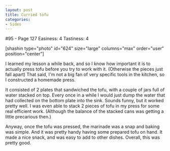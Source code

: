```yaml
---
layout: post
title: Curried tofu
categories:
- Sides
---
```


#95 - Page 127
Easiness: 4
Tastiness: 4

[shashin type="photo" id="624" size="large" columns="max" order="user" position="center"]

I learned my lesson a while back, and so I know how important it is to actually press tofu before you try to work with it. (Otherwise the pieces just fall apart) That said, I'm not a big fan of very specific tools in the kitchen, so I constructed a homemade press.

It consisted of 2 plates that sandwiched the tofu, with a couple of jars full of water stacked on top. Every once in a while I would just dump the water that had collected on the bottom plate into the sink. Sounds funny, but it worked pretty well. I was even able to stack 2 pieces of tofu in my press for some real efficient work. (Although the balance of the stacked cans was getting a little precarious then.)

Anyway, once the tofu was pressed, the marinade was a snap and baking was simple. And it was pretty handy having some prepared tofu on hand. It made a nice snack, and was easy to add to other dishes. Overall, this was pretty good.
